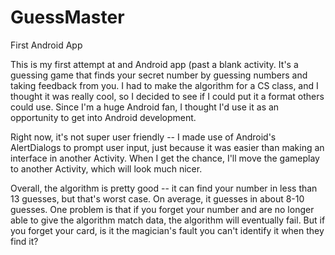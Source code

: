 # GuessMaster
First Android App

This is my first attempt at and Android app (past a blank activity. It's a guessing game that finds your secret number by guessing numbers and taking feedback from you. I had to make the algorithm for a CS class, and I thought it was really cool, so I decided to see if I could put it a format others could use. Since I'm a huge Android fan, I thought I'd use it as an opportunity to get into Android development.

Right now, it's not super user friendly -- I made use of Android's AlertDialogs to prompt user input, just because it was easier than making an interface in another Activity. When I get the chance, I'll move the gameplay to another Activity, which will look much nicer.

Overall, the algorithm is pretty good -- it can find your number in less than 13 guesses, but that's worst case. On average, it guesses in about 8-10 guesses. One problem is that if you forget your number and are no longer able to give the algorithm match data, the algorithm will eventually fail. But if you forget your card, is it the magician's fault you can't identify it when they find it?

